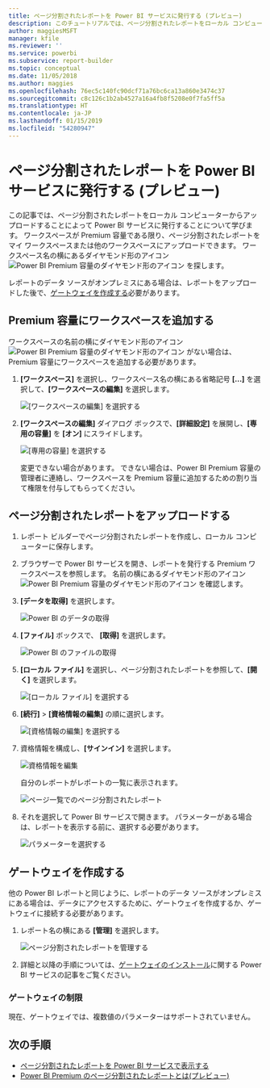 ```yaml
---
title: ページ分割されたレポートを Power BI サービスに発行する (プレビュー)
description: このチュートリアルでは、ページ分割されたレポートをローカル コンピューターからアップロードすることによって Power BI サービスに発行することを学びます。
author: maggiesMSFT
manager: kfile
ms.reviewer: ''
ms.service: powerbi
ms.subservice: report-builder
ms.topic: conceptual
ms.date: 11/05/2018
ms.author: maggies
ms.openlocfilehash: 76ec5c140fc90dcf71a76bc6ca13a860e3474c37
ms.sourcegitcommit: c8c126c1b2ab4527a16a4fb8f5208e0f7fa5ff5a
ms.translationtype: HT
ms.contentlocale: ja-JP
ms.lasthandoff: 01/15/2019
ms.locfileid: "54280947"
---
```

# <a name="publish-a-paginated-report-to-the-power-bi-service-preview"></a>ページ分割されたレポートを Power BI サービスに発行する (プレビュー)

この記事では、ページ分割されたレポートをローカル コンピューターからアップロードすることによって Power BI サービスに発行することについて学びます。 ワークスペースが Premium 容量である限り、ページ分割されたレポートをマイ ワークスペースまたは他のワークスペースにアップロードできます。 ワークスペース名の横にあるダイヤモンド形のアイコン ![Power BI Premium 容量のダイヤモンド形のアイコン](media/paginated-reports-save-to-power-bi-service/premium-diamond.png) を探します。 

レポートのデータ ソースがオンプレミスにある場合は、レポートをアップロードした後で、[ゲートウェイを作成する](#create-a-gateway-to-an-on-premises-data-source)必要があります。

## <a name="add-a-workspace-to-a-premium-capacity"></a>Premium 容量にワークスペースを追加する

ワークスペースの名前の横にダイヤモンド形のアイコン ![Power BI Premium 容量のダイヤモンド形のアイコン](media/paginated-reports-save-to-power-bi-service/premium-diamond.png) がない場合は、Premium 容量にワークスペースを追加する必要があります。 

1. **[ワークスペース]** を選択し、ワークスペース名の横にある省略記号 **[...]** を選択して、**[ワークスペースの編集]** を選択します。

    ![[ワークスペースの編集] を選択する](media/paginated-reports-save-to-power-bi-service/power-bi-paginated-edit-workspace.png)

1. **[ワークスペースの編集]** ダイアログ ボックスで、**[詳細設定]** を展開し、**[専用の容量]** を **[オン]** にスライドします。

    ![[専用の容量] を選択する](media/paginated-reports-save-to-power-bi-service/power-bi-paginated-edit-workspace-dialog.png)

   変更できない場合があります。 できない場合は、Power BI Premium 容量の管理者に連絡し、ワークスペースを Premium 容量に追加するための割り当て権限を付与してもらってください。


## <a name="upload-a-paginated-report"></a>ページ分割されたレポートをアップロードする

1. レポート ビルダーでページ分割されたレポートを作成し、ローカル コンピューターに保存します。

1. ブラウザーで Power BI サービスを開き、レポートを発行する Premium ワークスペースを参照します。 名前の横にあるダイヤモンド形のアイコン ![Power BI Premium 容量のダイヤモンド形のアイコン](media/paginated-reports-save-to-power-bi-service/premium-diamond.png) を確認します。 

1. **[データを取得]** を選択します。

    ![Power BI のデータの取得](media/paginated-reports-save-to-power-bi-service/power-bi-paginated-get-data.png)

1. **[ファイル]** ボックスで、 **[取得]** を選択します。

    ![Power BI のファイルの取得](media/paginated-reports-save-to-power-bi-service/power-bi-paginated-files-get.png)

1. **[ローカル ファイル]** を選択し、ページ分割されたレポートを参照して、**[開く]** を選択します。

    ![[ローカル ファイル] を選択する](media/paginated-reports-save-to-power-bi-service/power-bi-paginated-local-file.png)

1. **[続行]** > **[資格情報の編集]** の順に選択します。

    ![[資格情報の編集] を選択する](media/paginated-reports-save-to-power-bi-service/power-bi-paginated-select-edit-credentials.png)

1. 資格情報を構成し、**[サインイン]** を選択します。

    ![資格情報を編集](media/paginated-reports-save-to-power-bi-service/power-bi-paginated-credentials.png)

   自分のレポートがレポートの一覧に表示されます。

    ![ページ一覧でのページ分割されたレポート](media/paginated-reports-save-to-power-bi-service/power-bi-paginated-wwi-report.png)

1. それを選択して Power BI サービスで開きます。 パラメーターがある場合は、レポートを表示する前に、選択する必要があります。
 
    ![パラメーターを選択する](media/paginated-reports-save-to-power-bi-service/power-bi-paginated-select-parameters.png)

## <a name="create-a-gateway"></a>ゲートウェイを作成する

他の Power BI レポートと同じように、レポートのデータ ソースがオンプレミスにある場合は、データにアクセスするために、ゲートウェイを作成するか、ゲートウェイに接続する必要があります。

1. レポート名の横にある **[管理]** を選択します。

   ![ページ分割されたレポートを管理する](media/paginated-reports-save-to-power-bi-service/power-bi-paginated-manage.png)

1. 詳細と以降の手順については、[ゲートウェイのインストール](service-gateway-install.md)に関する Power BI サービスの記事をご覧ください。

### <a name="gateway-limitations"></a>ゲートウェイの制限

現在、ゲートウェイでは、複数値のパラメーターはサポートされていません。


## <a name="next-steps"></a>次の手順

- [ページ分割されたレポートを Power BI サービスで表示する](paginated-reports-view-power-bi-service.md)
- [Power BI Premium のページ分割されたレポートとは(プレビュー)](paginated-reports-report-builder-power-bi.md)


